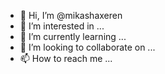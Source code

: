 - 👋 Hi, I’m @mikashaxeren
- 👀 I’m interested in ...
- 🌱 I’m currently learning ...
- 💞️ I’m looking to collaborate on ...
- 📫 How to reach me ...

<!---
mikashaxeren/mikashaxeren is a ✨ special ✨ repository because its `README.md` (this file) appears on your GitHub profile.
You can click the Preview link to take a look at your changes.
--->
